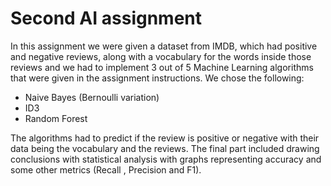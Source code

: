 # Second AI assignment
In this assignment we were given a dataset from IMDB, which had positive and negative reviews, along with a vocabulary for the words inside those reviews and we had to implement 3 out of 5 Machine Learning algorithms that were given in the assignment instructions. We chose the following: 
- Naive Bayes (Bernoulli variation)
- ID3
- Random Forest

The algorithms had to predict if the review is positive or negative with their data being the vocabulary and the reviews. The final part included drawing conclusions with statistical analysis with graphs representing accuracy and some other metrics (Recall , Precision and F1).
